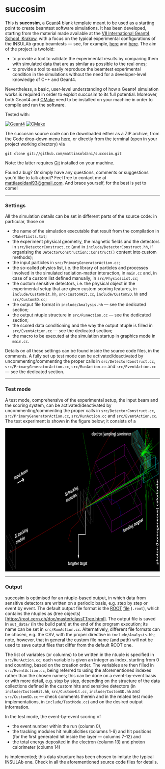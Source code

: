 # succosim

This is **succosim**, a [Geant4](http://www.geant4.org/geant4/) blank template meant to be used as a starting point to create beamtest software simulations. It has been developed, starting from the material made available at the [VII International Geant4 School, Krakow](http://geant4.lngs.infn.it/krakow2019/), with a focus on the typical experimental configurations of the INSULAb group beamtests &mdash; see, for example, [here](https://indico.cern.ch/event/731649/contributions/3237202/) and [here](http://cds.cern.ch/record/2672249). The aim of the project is twofold:

- to provide a tool to validate the experimental results by comparing them with simulated data that are as similar as possible to the real ones;
- to provide a tool to easily reproduce the beamtest experimental condition in the simulations without the need for a developer-level knowledge of C++ and Geant4.

Nevertheless, a basic, user-level understanding of how a Geant4 simulation works is required in order to exploit succosim to its full potential. Moreover, both Geant4 and [CMake](https://cmake.org/) need to be installed on your machine in order to compile and run the software.

Tested with:

[![Geant4](https://img.shields.io/badge/Geant4-10.05.p01-blue.svg)](http://www.geant4.org/geant4/) [![CMake](https://img.shields.io/badge/CMake-3.18.2-blue.svg)](https://cmake.org/)

The succosim source code can be downloaded either as a ZIP archive, from the Code drop-down menu [here](https://github.com/mattiasoldani/anaKrys), or directly from the terminal (open in your project working directory) via
```shell
git clone git://github.com/mattiasoldani/succosim.git
```
Note: the latter requires  [Git](https://git-scm.com/) installed on your machine.

Found a bug? Or simply have any questions, comments or suggestions you'd like to talk about? Feel free to contact me at <mattiasoldani93@gmail.com>. And brace yourself, for the best is yet to come!

---

### Settings

All the simulation details can be set in different parts of the source code: in particular, those on

- the name of the simulation executable that result from the compilation in `CMakeTLists.txt`;
- the experiment physical geometry, the magnetic fields and the detectors in `src/DetectorConstruct.cc` (and in `include/DetectorConstruct.hh`, if organising the `DetectorConstruction::Construct()` content into custom methods);
- the input particles in `src/PrimaryGeneratorAction.cc`;
- the so-called physics list, i.e. the library of particles and processes involved in the simulated radiation-matter interaction, in `main.cc` and, in case of a custom list defined manually, in `src/PhysicsList.cc`;
- the custom sensitive detectors, i.e. the physical object in the experimental setup that are given custom scoring features, in `include/CustomHit.hh`, `src/CustomHit.cc`, `include/CustomSD.hh` and `src/CustomSD.cc`;
- the output file format in `include/Analysis.hh` &mdash; see the dedicated section;
- the output ntuple structure in `src/RunAction.cc` &mdash; see the dedicated section;
- the scored data conditioning and the way the output ntuple is filled in `src/EventAction.cc` &mdash; see the dedicated section;
- the macro to be executed at the simulation startup in graphics mode in `main.cc`.

Details on all these settings can be found inside the source code files, in the comments. A fully set up test mode can be activated/deactivated by uncommenting/commenting the proper calls in `src/DetectorConstruct.cc`, `src/PrimaryGeneratorAction.cc`, `src/RunAction.cc` and `src/EventAction.cc` &mdash; see the dedicated section.

---

### Test mode

A test mode, comprehensive of the experimental setup, the input beam and the scoring system, can be activated/deactivated by uncommenting/commenting the proper calls in `src/DetectorConstruct.cc`, `src/PrimaryGeneratorAction.cc`, `src/RunAction.cc` and `src/EventAction.cc`. The test experiment is shown in the figure below; it consists of a 

<p align="center">
    <img src="./readme_pics/test_mode.png" alt="readme_pics/anaKrys_setup_example.png" width="990" height="465">
</p>

---

### Output

succosim is optimised for an ntuple-based output, in which data from sensitive detectors are written on a periodic basis, e.g. step by step or event by event. The default output file format is the [ROOT](https://root.cern/) [file](https://root.cern/manual/storing_root_objects/) (`.root`), which contains the ntuples as (tree objects)[https://root.cern.ch/doc/master/classTTree.html]. The output file is saved in `out_data/` (in the build path) at the end of the program execution; its name can be set in `src/RunAction.cc`. Alternatively, different file formats can be chosen, e.g. the CSV, with the proper directive in `include/Analysis.hh`; note, however, that in general the custom file name (and path) will not be used to save output files that differ from the default ROOT one.

The list of variables (or columns) to be written in the ntuple is specified in `src/RunAction.cc`; each variable is given an integer as index, starting from 0 and counting, based on the creation order. The variables are then filled in `src/EventAction.cc`, being referred to using the aforementioned indexes rather than the chosen names; this can be done on a event-by-event basis or with more detail, e.g. step by step, depending on the structure of the data collections defined in the custom hits and sensitive detectors (in `include/CustomHit.hh`, `src/CustomHit.cc`, `include/CustomSD.hh` and `src/CustomSD.cc` &mdash; check comments therein and in the related test mode implementations, in `include/TestMode.cc`) and on the desired output information.

In the test mode, the event-by-event scoring of

- the event number within the run (column 0),
- the tracking modules hit multiplicities (columns 1-6) and hit positions (for the first generated hit inside the layer &mdash; columns 7-12) and
- the total energy deposited in the electron (column 13) and photon calorimeter (column 14)

is implemented; this data structure has been chosen to imitate the typical INSULAb one. Check in all the aforementioned source code files for details.
